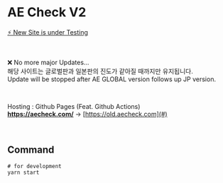 # AE Check V2

[⚡ New Site is under Testing][ref1]

<br>

&#10060; No more major Updates...  
해당 사이트는 글로벌판과 일본판의 진도가 같아질 때까지만 유지됩니다.  
Update will be stopped after AE GLOBAL version follows up JP version.

<br>

Hosting : Github Pages (Feat. Github Actions)  
**https://aecheck.com/** → [https://old.aecheck.com](#)

<br>

## Command

```
# for development
yarn start
```

[ref1]: https://github.com/BeaverHouse/aecheck-v3
